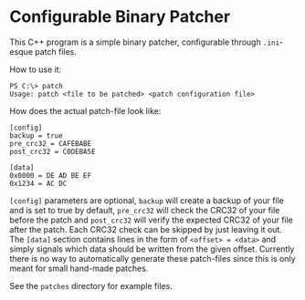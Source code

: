 # Configurable Binary Patcher

This C++ program is a simple binary patcher, configurable through `.ini`-esque patch files.

How to use it:

    PS C:\> patch
    Usage: patch <file to be patched> <patch configuration file>
How does the actual patch-file look like:

    [config]
    backup = true
    pre_crc32 = CAFEBABE
    post_crc32 = C0DEBA5E
    
    [data]
    0x0000 = DE AD BE EF
    0x1234 = AC DC
`[config]` parameters are optional, `backup` will create a backup of your file and is set to true by default, `pre_crc32` will check the CRC32 of your file before the patch and `post_crc32` will verify the expected CRC32 of your file after the patch. Each CRC32 check can be skipped by just leaving it out.
The `[data]` section contains lines in the form of `<offset> = <data>` and simply signals which data should be written from the given offset.
Currently there is no way to automatically generate these patch-files since this is only meant for small hand-made patches.

See the `patches` directory for example files.
